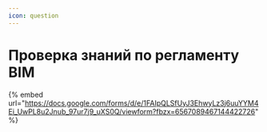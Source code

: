 ```yaml
---
icon: question
---
```


# Проверка знаний по регламенту BIM

{% embed url="https://docs.google.com/forms/d/e/1FAIpQLSfUyJ3EhwyLz3j6uuYYM4Ei_UwPL8u2Jnub_97ur7j9_uXS0Q/viewform?fbzx=6567089467144422726" %}
